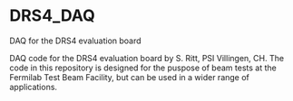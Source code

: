 # DRS4_DAQ
DAQ for the DRS4 evaluation board

DAQ code for the DRS4 evaluation board by S. Ritt, PSI Villingen, CH. 
The code in this repository is designed for the puspose of beam tests at the Fermilab Test Beam Facility, but can be used in a wider range of applications.

